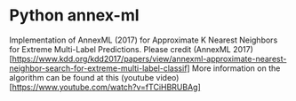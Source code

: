 # Python annex-ml
Implementation of AnnexML (2017) for Approximate K Nearest Neighbors for Extreme Multi-Label Predictions.
Please credit (AnnexML 2017)[https://www.kdd.org/kdd2017/papers/view/annexml-approximate-nearest-neighbor-search-for-extreme-multi-label-classif]
More information on the algorithm can be found at this (youtube video)[https://www.youtube.com/watch?v=fTCiHBRUBAg]
